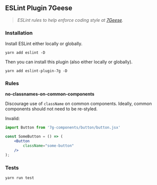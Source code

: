## ESLint Plugin 7Geese
> _ESLint rules to help enforce coding style at [7Geese](https://github.com/7Geese)._


### Installation

Install ESLint either locally or globally.

```
yarn add eslint -D
```

Then you can install this plugin (also either locally or globally).

```
yarn add eslint-plugin-7g -D
```

### Rules

**no-classnames-on-common-components**

Discourage use of `className` on common components. Ideally, common components should not need to be re-styled.

Invalid:

```jsx
import Button from '7g-components/button/button.jsx'

const SomeButton = () => (
    <Button
        className="some-button"
    />
);
```

### Tests

```
yarn run test
```
